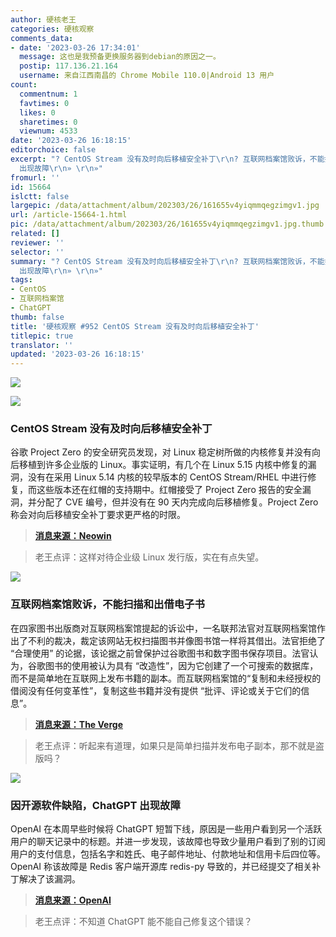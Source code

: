 ```yaml
---
author: 硬核老王
categories: 硬核观察
comments_data:
- date: '2023-03-26 17:34:01'
  message: 这也是我预备更换服务器到debian的原因之一。
  postip: 117.136.21.164
  username: 来自江西南昌的 Chrome Mobile 110.0|Android 13 用户
count:
  commentnum: 1
  favtimes: 0
  likes: 0
  sharetimes: 0
  viewnum: 4533
date: '2023-03-26 16:18:15'
editorchoice: false
excerpt: "? CentOS Stream 没有及时向后移植安全补丁\r\n? 互联网档案馆败诉，不能扫描和出借电子书\r\n? 因开源软件缺陷，ChatGPT
  出现故障\r\n» \r\n»"
fromurl: ''
id: 15664
islctt: false
largepic: /data/attachment/album/202303/26/161655v4yiqmmqegzimgv1.jpg
url: /article-15664-1.html
pic: /data/attachment/album/202303/26/161655v4yiqmmqegzimgv1.jpg.thumb.jpg
related: []
reviewer: ''
selector: ''
summary: "? CentOS Stream 没有及时向后移植安全补丁\r\n? 互联网档案馆败诉，不能扫描和出借电子书\r\n? 因开源软件缺陷，ChatGPT
  出现故障\r\n» \r\n»"
tags:
- CentOS
- 互联网档案馆
- ChatGPT
thumb: false
title: '硬核观察 #952 CentOS Stream 没有及时向后移植安全补丁'
titlepic: true
translator: ''
updated: '2023-03-26 16:18:15'
---
```


![](/data/attachment/album/202303/26/161655v4yiqmmqegzimgv1.jpg)


![](/data/attachment/album/202303/26/161733iuaizur1crz4rfk1.jpg)


### CentOS Stream 没有及时向后移植安全补丁


谷歌 Project Zero 的安全研究员发现，对 Linux 稳定树所做的内核修复并没有向后移植到许多企业版的 Linux。事实证明，有几个在 Linux 5.15 内核中修复的漏洞，没有在采用 Linux 5.14 内核的较早版本的 CentOS Stream/RHEL 中进行修复，而这些版本还在红帽的支持期中。红帽接受了 Project Zero 报告的安全漏洞，并分配了 CVE 编号，但并没有在 90 天内完成向后移植修复。Project Zero 称会对向后移植安全补丁要求更严格的时限。



> 
> **[消息来源：Neowin](https://www.neowin.net/news/google-discloses-centos-linux-kernel-vulnerabilities-following-failure-to-issue-timely-fixes/)**
> 
> 
> 



> 
> 老王点评：这样对待企业级 Linux 发行版，实在有点失望。
> 
> 
> 


![](/data/attachment/album/202303/26/161741gummuntczsf1znps.jpg)


### 互联网档案馆败诉，不能扫描和出借电子书


在四家图书出版商对互联网档案馆提起的诉讼中，一名联邦法官对互联网档案馆作出了不利的裁决，裁定该网站无权扫描图书并像图书馆一样将其借出。法官拒绝了 “合理使用” 的论据，该论据之前曾保护过谷歌图书和数字图书保存项目。法官认为，谷歌图书的使用被认为具有 “改造性”，因为它创建了一个可搜索的数据库，而不是简单地在互联网上发布书籍的副本。而互联网档案馆的“复制和未经授权的借阅没有任何变革性”，复制这些书籍并没有提供 “批评、评论或关于它们的信息”。



> 
> **[消息来源：The Verge](https://www.theverge.com/2023/3/24/23655804/internet-archive-hatchette-publisher-ebook-library-lawsuit)**
> 
> 
> 



> 
> 老王点评：听起来有道理，如果只是简单扫描并发布电子副本，那不就是盗版吗？
> 
> 
> 


![](/data/attachment/album/202303/26/161709is3rsvv33hjq5v43.jpg)


### 因开源软件缺陷，ChatGPT 出现故障


OpenAI 在本周早些时候将 ChatGPT 短暂下线，原因是一些用户看到另一个活跃用户的聊天记录中的标题。并进一步发现，该故障也导致少量用户看到了别的订阅用户的支付信息，包括名字和姓氏、电子邮件地址、付款地址和信用卡后四位等。OpenAI 称该故障是 Redis 客户端开源库 redis-py 导致的，并已经提交了相关补丁解决了该漏洞。



> 
> **[消息来源：OpenAI](https://www.openai.com/blog/march-20-chatgpt-outage)**
> 
> 
> 



> 
> 老王点评：不知道 ChatGPT 能不能自己修复这个错误？
> 
> 
>
